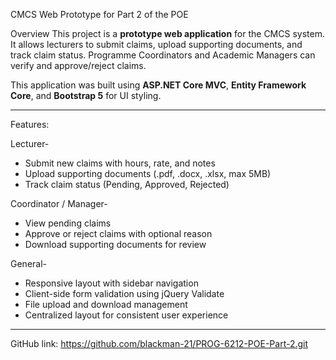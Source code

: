CMCS Web Prototype for Part 2 of the POE

Overview
This project is a **prototype web application** for the CMCS system. It allows lecturers to submit claims, upload supporting documents, and track claim status. Programme Coordinators and Academic Managers can verify and approve/reject claims.

This application was built using **ASP.NET Core MVC**, **Entity Framework Core**, and **Bootstrap 5** for UI styling.

---

Features:

Lecturer-
- Submit new claims with hours, rate, and notes
- Upload supporting documents (.pdf, .docx, .xlsx, max 5MB)
- Track claim status (Pending, Approved, Rejected)

Coordinator / Manager-
- View pending claims
- Approve or reject claims with optional reason
- Download supporting documents for review

General-
- Responsive layout with sidebar navigation
- Client-side form validation using jQuery Validate
- File upload and download management
- Centralized layout for consistent user experience

---

GitHub link:
https://github.com/blackman-21/PROG-6212-POE-Part-2.git
